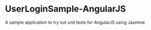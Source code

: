 # UserLoginSample-AngularJS
A sample application to try out unit tests for AngularJS using Jasmine.
